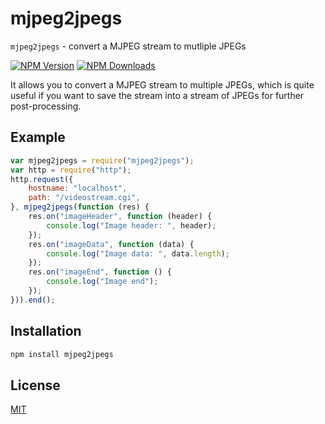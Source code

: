 # mjpeg2jpegs
`mjpeg2jpegs` - convert a MJPEG stream to mutliple JPEGs

[![NPM Version][npm-image]][npm-url]
[![NPM Downloads][downloads-image]][downloads-url]

It allows you to convert a MJPEG stream to multiple JPEGs, which is quite useful if you want to save the stream into a stream of JPEGs for further post-processing.

## Example 

```js
var mjpeg2jpegs = require("mjpeg2jpegs");
var http = require("http");
http.request({
    hostname: "localhost",
    path: "/videostream.cgi",
}, mjpeg2jpegs(function (res) {
    res.on("imageHeader", function (header) {
        console.log("Image header: ", header);
    });
    res.on("imageData", function (data) {
        console.log("Image data: ", data.length);
    });
    res.on("imageEnd", function () {
        console.log("Image end");
    });
})).end();
```

## Installation

```bash
npm install mjpeg2jpegs
```

## License

[MIT](LICENSE)

[npm-image]: https://img.shields.io/npm/v/mjpeg2jpegs.svg
[npm-url]: https://npmjs.org/package/mjpeg2jpegs
[downloads-image]: https://img.shields.io/npm/dm/mjpeg2jpegs.svg
[downloads-url]: https://npmjs.org/package/mjpeg2jpegs
